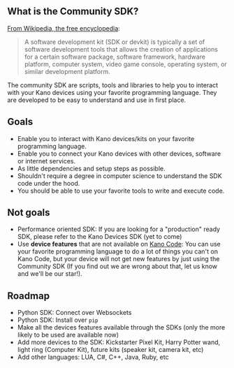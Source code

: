 ## What is the Community SDK?

[From Wikipedia, the free encyclopedia](https://en.wikipedia.org/wiki/Software_development_kit):

>A software development kit (SDK or devkit) is typically a set of software development tools that allows the creation of applications for a certain software package, software framework, hardware platform, computer system, video game console, operating system, or similar development platform.

The community SDK are scripts, tools and libraries to help you to interact with your Kano devices using your favorite programming language. They are developed to be easy to understand and use in first place.

## Goals
- Enable you to interact with Kano devices/kits on your favorite programming language.
- Enable you to connect your Kano devices with other devices, software or internet services.
- As little dependencies and setup steps as possible.
- Shouldn't require a degree in computer science to understand the SDK code under the hood.
- You should be able to use your favorite tools to write and execute code.

## Not goals
- Performance oriented SDK: If you are looking for a "production" ready SDK, please refer to the Kano Devices SDK (yet to come)
- Use **device features** that are not available on [Kano Code](https://kano.me/app): You can use your favorite programming language to do a lot of things you can't on Kano Code, but your device will not get new features by just using the Community SDK (If you find out we are wrong about that, let us know and we'll be our star!).

## Roadmap
- Python SDK: Connect over Websockets
- Python SDK: Install over `pip`
- Make all the devices features available through the SDKs (only the more likely to be used are available now)
- Add more devices to the SDK: Kickstarter Pixel Kit, Harry Potter wand, light ring (Computer Kit), future kits (speaker kit, camera kit, etc)
- Add other languages: LUA, C#, C++, Java, Ruby, etc
